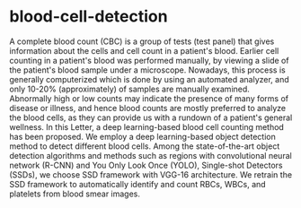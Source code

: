 # blood-cell-detection

A complete blood count (CBC) is a group
of tests (test panel) that gives information
about the cells and cell count in a patient's
blood. Earlier cell counting in a patient's
blood was performed manually, by viewing a
slide of the patient's blood sample under a
microscope. Nowadays, this process is
generally computerized which is done by
using an automated analyzer, and only
10-20% (approximately) of samples are
manually examined.
Abnormally high or low
counts may indicate the presence of many
forms of disease or illness, and hence blood
counts are mostly preferred to analyze the
blood cells, as they can provide us with a
rundown of a patient's general wellness.
In this Letter, a deep learning-based blood
cell counting method has been proposed. We
employ a deep learning-based object detection
method to detect different blood cells. Among the
state-of-the-art object detection algorithms and
methods such as regions with convolutional neural
network (R-CNN) and You Only Look Once
(YOLO), Single-shot Detectors (SSDs), we
choose SSD framework with VGG-16
architecture. We retrain the SSD framework to
automatically identify and count RBCs, WBCs,
and platelets from blood smear images.
